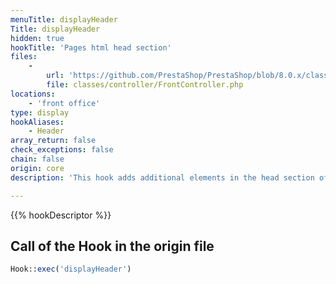 ```yaml
---
menuTitle: displayHeader
Title: displayHeader
hidden: true
hookTitle: 'Pages html head section'
files:
    -
        url: 'https://github.com/PrestaShop/PrestaShop/blob/8.0.x/classes/controller/FrontController.php'
        file: classes/controller/FrontController.php
locations:
    - 'front office'
type: display
hookAliases:
    - Header
array_return: false
check_exceptions: false
chain: false
origin: core
description: 'This hook adds additional elements in the head section of your pages (head section of html)'

---
```


{{% hookDescriptor %}}

## Call of the Hook in the origin file

```php
Hook::exec('displayHeader')
```
